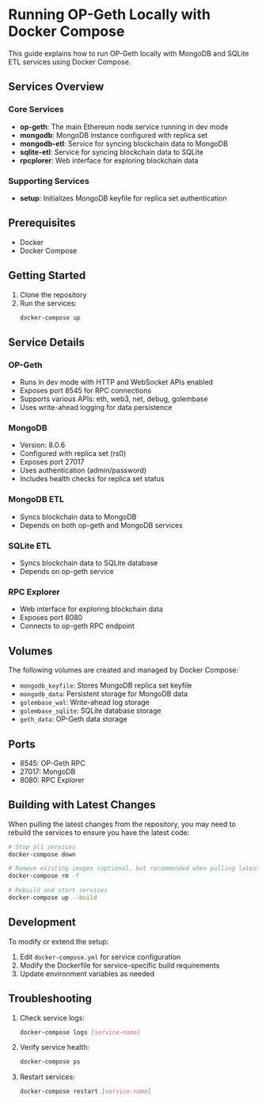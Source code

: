 # Running OP-Geth Locally with Docker Compose

This guide explains how to run OP-Geth locally with MongoDB and SQLite ETL services using Docker Compose.

## Services Overview

### Core Services

- **op-geth**: The main Ethereum node service running in dev mode
- **mongodb**: MongoDB instance configured with replica set
- **mongodb-etl**: Service for syncing blockchain data to MongoDB
- **sqlite-etl**: Service for syncing blockchain data to SQLite
- **rpcplorer**: Web interface for exploring blockchain data

### Supporting Services

- **setup**: Initializes MongoDB keyfile for replica set authentication

## Prerequisites

- Docker
- Docker Compose

## Getting Started

1. Clone the repository
2. Run the services:
   ```bash
   docker-compose up
   ```

## Service Details

### OP-Geth
- Runs in dev mode with HTTP and WebSocket APIs enabled
- Exposes port 8545 for RPC connections
- Supports various APIs: eth, web3, net, debug, golembase
- Uses write-ahead logging for data persistence

### MongoDB
- Version: 8.0.6
- Configured with replica set (rs0)
- Exposes port 27017
- Uses authentication (admin/password)
- Includes health checks for replica set status

### MongoDB ETL
- Syncs blockchain data to MongoDB
- Depends on both op-geth and MongoDB services

### SQLite ETL
- Syncs blockchain data to SQLite database
- Depends on op-geth service

### RPC Explorer
- Web interface for exploring blockchain data
- Exposes port 8080
- Connects to op-geth RPC endpoint

## Volumes

The following volumes are created and managed by Docker Compose:
- `mongodb_keyfile`: Stores MongoDB replica set keyfile
- `mongodb_data`: Persistent storage for MongoDB data
- `golembase_wal`: Write-ahead log storage
- `golembase_sqlite`: SQLite database storage
- `geth_data`: OP-Geth data storage

## Ports

- 8545: OP-Geth RPC
- 27017: MongoDB
- 8080: RPC Explorer

## Building with Latest Changes

When pulling the latest changes from the repository, you may need to rebuild the services to ensure you have the latest code:

```bash
# Stop all services
docker-compose down

# Remove existing images (optional, but recommended when pulling latest changes)
docker-compose rm -f

# Rebuild and start services
docker-compose up --build
```

## Development

To modify or extend the setup:

1. Edit `docker-compose.yml` for service configuration
2. Modify the Dockerfile for service-specific build requirements
3. Update environment variables as needed

## Troubleshooting

1. Check service logs:
   ```bash
   docker-compose logs [service-name]
   ```

2. Verify service health:
   ```bash
   docker-compose ps
   ```

3. Restart services:
   ```bash
   docker-compose restart [service-name]
   ```
